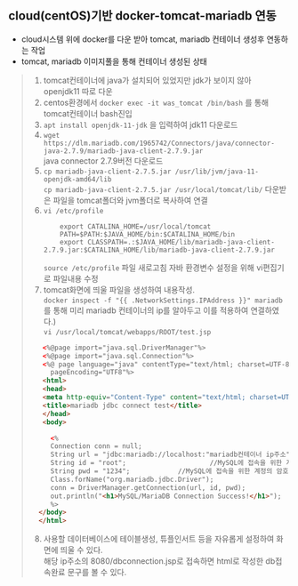 ## cloud(centOS)기반 docker-tomcat-mariadb 연동
- cloud시스템 위에 docker를 다운 받아 tomcat, mariadb 컨테이너 생성후 연동하는 작업
- tomcat, mariadb 이미지풀을 통해 컨테이너 생성된 상태
> 1. tomcat컨테이너에 java가 설치되어 있었지만 jdk가 보이지 않아 openjdk11 따로 다운
> 2. centos환경에서 ```docker exec -it was_tomcat /bin/bash``` 를 통해 tomcat컨테이너 bash진입
> 3. ```apt install openjdk-11-jdk``` 을 입력하여 jdk11 다운로드
> 4. ```wget https://dlm.mariadb.com/1965742/Connectors/java/connector-java-2.7.9/mariadb-java-client-2.7.9.jar```   
>    java connector 2.7.9버전 다운로드
> 5. ```cp mariadb-java-client-2.7.5.jar /usr/lib/jvm/java-11-openjdk-amd64/lib```   
>      ```cp mariadb-java-client-2.7.5.jar /usr/local/tomcat/lib/``` 다운받은 파일을 tomcat폴더와 jvm폴더로 복사하여 연결
> 6. ```vi /etc/profile```
>    ```export JAVA_HOME=/usr/lib/jvm/java-11-openjdk-amd64
>        export CATALINA_HOME=/usr/local/tomcat
>        PATH=$PATH:$JAVA_HOME/bin:$CATALINA_HOME/bin
>        export CLASSPATH=.:$JAVA_HOME/lib/mariadb-java-client-2.7.9.jar:$CATALINA_HOME/lib/mariadb-java-client-2.7.9.jar
>    ```
>    ```source /etc/profile``` 파일 새로고침
>    자바 환경변수 설정을 위해 vi편집기로 파일내용 수정
> 7. tomcat화면에 띄울 파일을 생성하여 내용작성.   
>    ```docker inspect -f "{{ .NetworkSettings.IPAddress }}" mariadb``` 를 통해 미리 mariadb 컨테이너의 ip를 알아두고 이를 적용하여 연결하였다.)   
>    ```vi /usr/local/tomcat/webapps/ROOT/test.jsp```
> ```html
>    <%@page import="java.sql.DriverManager"%>
>    <%@page import="java.sql.Connection"%>
>    <%@ page language="java" contentType="text/html; charset=UTF-8"
>      pageEncoding="UTF8"%>
>    <html>
>    <head>
>    <meta http-equiv="Content-Type" content="text/html; charset=UTF-8">
>    <title>mariadb jdbc connect test</title>
>    </head>
>    <body>
>
>      <%
>      Connection conn = null;
>      String url = "jdbc:mariadb://localhost:"mariadb컨테이너 ip주소"/"사용할 db이름"";
>      String id = "root";                     //MySQL에 접속을 위한 계정의 ID
>      String pwd = "1234";            //MySQL에 접속을 위한 계정의 암호
>      Class.forName("org.mariadb.jdbc.Driver");
>      conn = DriverManager.getConnection(url, id, pwd);
>      out.println("<h1>MySQL/MariaDB Connection Success!</h1>");
>      %>
>   </body>
>   </html>
> ```
>    
> 8. 사용할 데이터베이스에 테이블생성, 튜플인서트 등을 자유롭게 설정하여 화면에 띄울 수 있다.   
>    해당 ip주소의 8080/dbconnection.jsp로 접속하면 html로 작성한 db접속완료 문구를 볼 수 있다.

